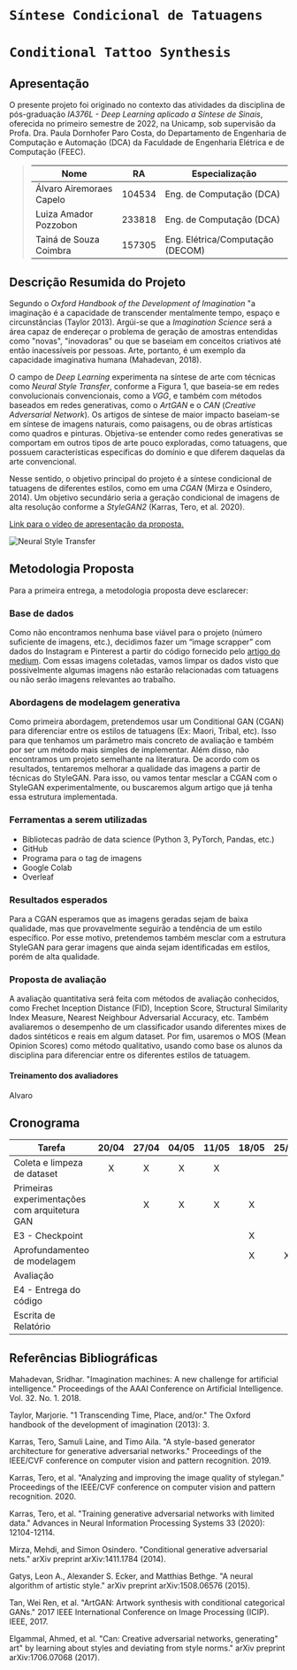 # `Síntese Condicional de Tatuagens`
# `Conditional Tattoo Synthesis`

## Apresentação

O presente projeto foi originado no contexto das atividades da disciplina de pós-graduação *IA376L - Deep Learning aplicado a Síntese de Sinais*,
oferecida no primeiro semestre de 2022, na Unicamp, sob supervisão da Profa. Dra. Paula Dornhofer Paro Costa, do Departamento de Engenharia de Computação e Automação (DCA) da Faculdade de Engenharia Elétrica e de Computação (FEEC).

> |Nome  | RA | Especialização |
> |--|--|--|
> | Álvaro Airemoraes Capelo | 104534  | Eng. de Computação (DCA) |
> | Luiza Amador Pozzobon  | 233818  | Eng. de Computação (DCA) |
> | Tainá de Souza Coimbra  | 157305  | Eng. Elétrica/Computação (DECOM)|


## Descrição Resumida do Projeto

Segundo o *Oxford Handbook of the Development of Imagination* "a imaginação é a capacidade de transcender mentalmente tempo, espaço e circunstâncias (Taylor 2013). Argúi-se que a *Imagination Science* será a área capaz de endereçar o problema de geração de amostras entendidas como "novas", "inovadoras" ou que se baseiam em conceitos criativos até então inacessíveis por pessoas. Arte, portanto, é um exemplo da capacidade imaginativa humana (Mahadevan, 2018).

O campo de *Deep Learning* experimenta na síntese de arte com técnicas como *Neural Style Transfer*, conforme a Figura 1, que baseia-se em redes convolucionais convencionais, como a *VGG*, e também com métodos baseados em redes generativas, como o *ArtGAN* e o *CAN* (*Creative Adversarial Network*). Os artigos de síntese de maior impacto baseiam-se em síntese de imagens naturais, como paisagens, ou de obras artísticas como quadros e pinturas. Objetiva-se entender como redes generativas se comportam em outros tipos de arte pouco exploradas, como tatuagens, que possuem características específicas do domínio e que diferem daquelas da arte convencional.

Nesse sentido, o objetivo principal do projeto é a síntese condicional de tatuagens de diferentes estilos, como em uma *CGAN* (Mirza e Osindero, 2014). Um objetivo secundário seria a geração condicional de imagens de alta resolução conforme a *StyleGAN2* (Karras, Tero, et al. 2020).

[Link para o vídeo de apresentação da proposta.]()

![Neural Style Transfer](images/neural_style_transfer.png)

## Metodologia Proposta

Para a primeira entrega, a metodologia proposta deve esclarecer:

### Base de dados

Como não encontramos nenhuma base viável para o projeto (número suficiente de imagens, etc.), decidimos fazer um “image scrapper” com dados do Instagram e Pinterest a partir do código fornecido pelo [artigo do medium](medium.com/vasily-betin/artificially-generated-tattoo-2d5fbe0f5146). Com essas imagens coletadas, vamos limpar os dados visto que possivelmente algumas imagens não estarão relacionadas com tatuagens ou não serão imagens relevantes ao trabalho.

### Abordagens de modelagem generativa

Como primeira abordagem, pretendemos usar um Conditional GAN (CGAN) para diferenciar entre os estilos de tatuagens (Ex: Maori, Tribal, etc). Isso para que tenhamos um parâmetro mais concreto de avaliação e também por ser um método mais simples de implementar. Além disso, não encontramos um projeto semelhante na literatura. De acordo com os resultados, tentaremos melhorar a qualidade das imagens a partir de técnicas do StyleGAN. Para isso, ou vamos tentar mesclar a CGAN com o StyleGAN experimentalmente, ou buscaremos algum artigo que já tenha essa estrutura implementada.

### Ferramentas a serem utilizadas

- Bibliotecas padrão de data science (Python 3, PyTorch, Pandas, etc.)
- GitHub
- Programa para o tag de imagens
- Google Colab
- Overleaf

### Resultados esperados

Para a CGAN esperamos que as imagens geradas sejam de baixa qualidade, mas que provavelmente seguirão a tendência de um estilo específico. Por esse motivo,  pretendemos também mesclar com a estrutura StyleGAN para gerar imagens que ainda sejam identificadas em estilos, porém de alta qualidade.

### Proposta de avaliação

A avaliação quantitativa será feita com métodos de avaliação conhecidos, como Frechet Inception Distance (FID), Inception Score, Structural Similarity Index Measure, Nearest Neighbour Adversarial Accuracy, etc. Também avaliaremos o desempenho de um classificador usando diferentes mixes de dados sintéticos e reais em algum dataset. Por fim, usaremos o MOS (Mean Opinion Scores) como método qualitativo, usando como base os alunos da disciplina para diferenciar entre os diferentes estilos de tatuagem.

#### Treinamento dos avaliadores

Alvaro

## Cronograma
| Tarefa  | 20/04 | 27/04 | 04/05 | 11/05 | 18/05 | 25/05 | 01/06 | 08/06 | 15/06 | 22/06 | 29/06 | 04/07 | 06/07 |
| ------- |:-------------:|:---:|:---:|:---:|:---:|:---:|:---:|:---:|:---:|:---:|:---:|:---:|:---:|
| Coleta e limpeza de dataset | X | X | X | X |
| Primeiras experimentações com arquitetura GAN | | X | X | X | X |
| E3 - Checkpoint | | | | | X |
| Aprofundamenteo de modelagem ||||| X | X | X | X |
| Avaliação |||||||| X | X | X | X |
| E4 - Entrega do código |||||||||||| X |
| Escrita de Relatório ||||||| X | X | X | X | X | X | X |

## Referências Bibliográficas

Mahadevan, Sridhar. "Imagination machines: A new challenge for artificial intelligence." Proceedings of the AAAI Conference on Artificial Intelligence. Vol. 32. No. 1. 2018.

Taylor, Marjorie. "1 Transcending Time, Place, and/or." The Oxford handbook of the development of imagination (2013): 3.

Karras, Tero, Samuli Laine, and Timo Aila. "A style-based generator architecture for generative adversarial networks." Proceedings of the IEEE/CVF conference on computer vision and pattern recognition. 2019.

Karras, Tero, et al. "Analyzing and improving the image quality of stylegan." Proceedings of the IEEE/CVF conference on computer vision and pattern recognition. 2020.

Karras, Tero, et al. "Training generative adversarial networks with limited data." Advances in Neural Information Processing Systems 33 (2020): 12104-12114.

Mirza, Mehdi, and Simon Osindero. "Conditional generative adversarial nets." arXiv preprint arXiv:1411.1784 (2014).

Gatys, Leon A., Alexander S. Ecker, and Matthias Bethge. "A neural algorithm of artistic style." arXiv preprint arXiv:1508.06576 (2015).

Tan, Wei Ren, et al. "ArtGAN: Artwork synthesis with conditional categorical GANs." 2017 IEEE International Conference on Image Processing (ICIP). IEEE, 2017.

Elgammal, Ahmed, et al. "Can: Creative adversarial networks, generating" art" by learning about styles and deviating from style norms." arXiv preprint arXiv:1706.07068 (2017).
